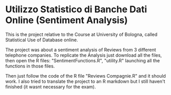 # Utilizzo Statistico di Banche Dati Online (Sentiment Analysis)
 This is the project relative to the Course at University of Bologna, called Statistical Use of Database online.

The project was about a sentiment analysis of Reviews from 3 different telephone companies. 
To replicate the Analysis just download all the files, then open the R files: "SentimentFunctions.R", "utility.R" launching all the functions in those files. 

Then just follow the code of the R file "Reviews Compagnie.R" and it should work. I also tried to translate the project to an R markdown but I still haven't finished (it wasnt necessary for the exam). 

